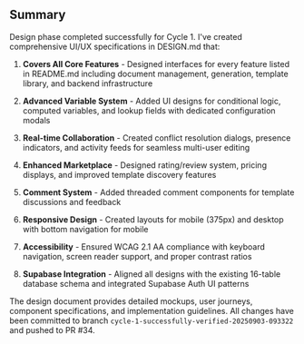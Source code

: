 ## Summary

Design phase completed successfully for Cycle 1. I've created comprehensive UI/UX specifications in DESIGN.md that:

1. **Covers All Core Features** - Designed interfaces for every feature listed in README.md including document management, generation, template library, and backend infrastructure

2. **Advanced Variable System** - Added UI designs for conditional logic, computed variables, and lookup fields with dedicated configuration modals

3. **Real-time Collaboration** - Created conflict resolution dialogs, presence indicators, and activity feeds for seamless multi-user editing

4. **Enhanced Marketplace** - Designed rating/review system, pricing displays, and improved template discovery features

5. **Comment System** - Added threaded comment components for template discussions and feedback

6. **Responsive Design** - Created layouts for mobile (375px) and desktop with bottom navigation for mobile

7. **Accessibility** - Ensured WCAG 2.1 AA compliance with keyboard navigation, screen reader support, and proper contrast ratios

8. **Supabase Integration** - Aligned all designs with the existing 16-table database schema and integrated Supabase Auth UI patterns

The design document provides detailed mockups, user journeys, component specifications, and implementation guidelines. All changes have been committed to branch `cycle-1-successfully-verified-20250903-093322` and pushed to PR #34.

